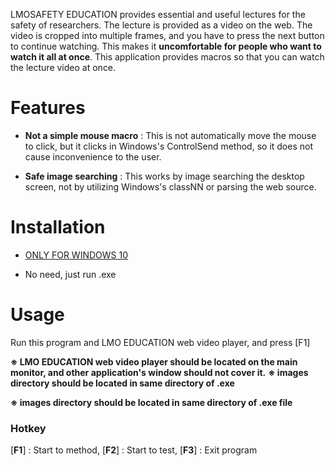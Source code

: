 LMOSAFETY EDUCATION provides essential and useful lectures for the safety of researchers. The lecture is provided as a video on the web. The video is cropped into multiple frames, and you have to press the next button to continue watching. This makes it **uncomfortable for people who want to watch it all at once**. This application provides macros so that you can watch the lecture video at once.



# Features

* **Not a simple mouse macro** : This is not automatically move the mouse to click, but it clicks in Windows's ControlSend method, so it does not cause inconvenience to the user.

* **Safe image searching** : This works by image searching the desktop screen, not by utilizing Windows's classNN or parsing the web source.

  

# Installation

* <u>ONLY FOR WINDOWS 10</u>

* No need, just run .exe

  

# Usage

Run this program and LMO EDUCATION web video player, and press [F1]

**※ LMO EDUCATION web video player should be located on the main monitor, and other application's window should not cover it.**
**※ images directory should be located in same directory of .exe**

**※ images directory should be located in same directory of .exe file**

### Hotkey

[**F1**] : Start to method, [**F2**] : Start to test, [**F3**] : Exit program

